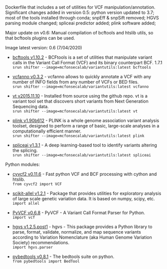 Dockerfile that includes a set of utilities for VCF manipulation/annotation. Significant changes added in version 0.5: python version updated to 3.7; most of the tools installed through conda; snpEff & snpSift removed; HGVS parsing module changed; spliceai predictor added; plink software added;

Major update on v0.6: Manual compilation of bcftools and htslib utils, so that bcftools plugins can be used.

Image latest version: 0.6 (7/04/2020)
- [bcftools v1.10.2](https://samtools.github.io/bcftools/) - BCFtools is a set of utilities that manipulate variant calls in the Variant Call Format (VCF) and its binary counterpart BCF. 1.7.1<br/>```srun shifter --image=mcfonsecalab/variantutils:latest bcftools```

- [vcfanno v0.3.2](https://github.com/brentp/vcfanno) - vcfanno allows to quickly annotate a VCF with any number of INFO fields from any number of VCFs or BED files.<br/>```srun shifter --image=mcfonsecalab/variantutils:latest vcfanno```

- [vt v2015.11.10](https://genome.sph.umich.edu/wiki/Vt) - Installed from source using the github repo. vt is a variant tool set that discovers short variants from Next Generation Sequencing data. <br/> ```srun shifter --image=mcfonsecalab/variantutils:latest vt```

- [plink v1.90b612](https://www.cog-genomics.org/plink2/) - PLINK is a whole genome association variant analysis toolset, designed to perform a range of basic, large-scale analyses in a computationally efficient manner. <br/> ```srun shifter --image=mcfonsecalab/variantutils:latest plink```

- [spliceai v1.3.1](https://github.com/Illumina/SpliceAI) - A deep learning-based tool to identify variants altering the splicing. <br/> ```srun shifter --image=mcfonsecalab/variantutils:latest spliceai```

Python modules:
- [cyvcf2 v0.11.6](https://github.com/brentp/cyvcf2) - Fast python VCF and BCF processing with cython and htslib. <br/>```from cyvcf2 import VCF``` <br/>

- [scikit-allel v1.2.1](https://scikit-allel.readthedocs.io/en/latest/) - Package that provides utilities for exploratory analysis of large scale genetic variation data. It is based on numpy, scipy, etc. <br/>
```import allel``` <br/>

- [PyVCF v0.6.8](https://pyvcf.readthedocs.io/en/latest/) - PyVCF - A Variant Call Format Parser for Python. <br/> ```import vcf``` <br/>

- [hgvs v1.2.5.post1](https://github.com/biocommons/hgvs) - hgvs - This package provides a Python library to parse, format, validate, normalize, and map sequence variants according to Variation Nomenclature (aka Human Genome Variation Society) recommendations. <br/> ```import hgvs.parser``` <br/>

- [pybedtools v0.8.1](https://daler.github.io/pybedtools/) - The bedtools suite on python. <br/> ```from pybedtools import BedTool``` <br/>
